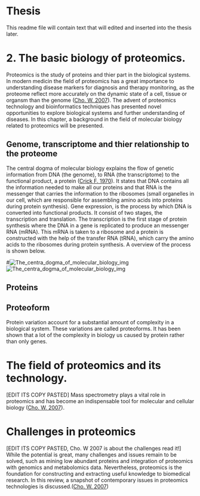 # Thesis
This readme file will contain text that will edited and inserted into the thesis later.

# 2. The basic biology of proteomics.
Proteomics is the study of proteins and thier part in the biological systems. In modern medicin the field of proteomics has a great importance to understanding disease markers for diagnosis and therapy monitoring, as the proteome reflect more accurately on the dynamic state of a cell, tissue or organsm than the genome ([Cho. W. 2007](https://www.ncbi.nlm.nih.gov/pmc/articles/PMC5054093/)). The advent of proteomics technology and bioinformatics techniques has presented novel opportunities to explore biological systems and further understanding of diseases. In this chapter, a background in the field of molecular biology related to proteomics will be presented.

## Genome, transcriptome and thier relationship to the proteome
The central dogma of molecular biology explains the flow of genetic information from DNA (the genome), to RNA (the transcriptome) to the functional product, a protein ([Crick F. 1970](https://www.nature.com/articles/227561a0)). It states that DNA contains all the information needed to make all our proteins and that RNA is the messenger that carries the information to the ribosomes (small organelles in our cell, which are responsible for assembling amino acids into proteins during protein synthesis). Gene expression, is the process by which DNA is converted into functional products. It consist of two stages, the transcription and translation. The transcription is the first stage of protein synthesis where the DNA in a gene is replicated to produce an messenger RNA (mRNA). This mRNA is taken to a ribosome and a protein is constructed with the help of the transfer RNA (tRNA), which carry the amino acids to the ribosomes during protein synthesis. A overview of the process is shown below.

#![The_centra_dogma_of_molecular_biology_img](https://cdn1.byjus.com/wp-content/uploads/2018/11/Central-Dogma-DNA-to-RNA-to-Protein.png)
![The_centra_dogma_of_molecular_biology_img](https://www.yourgenome.org/sites/default/files/illustrations/diagram/dna_central_dogma_yourgenome.png)


## Proteins

## Proteoform 
Protein variation account for a substantial amount of complexity in a biological system. These variations are called proteoforms. It has been shown that a lot of the complexity in biology us caused by protein rather than only genes. 

# The field of proteomics and its technology.
[EDIT ITS COPY PASTED]
Mass spectrometry plays a vital role in proteomics and has become an indispensable tool for molecular and cellular biology ([Cho. W. 2007](https://www.ncbi.nlm.nih.gov/pmc/articles/PMC5054093/)).

# Challenges in proteomics
[EDIT ITS COPY PASTED, Cho. W 2007 is about the challenges read it!]
While the potential is great, many challenges and issues remain to be solved, such as mining low abundant proteins and integration of proteomics with genomics and metabolomics data. Nevertheless, proteomics is the foundation for constructing and extracting useful knowledge to biomedical research. In this review, a snapshot of contemporary issues in proteomics technologies is discussed.([Cho. W. 2007](https://www.ncbi.nlm.nih.gov/pmc/articles/PMC5054093/))
